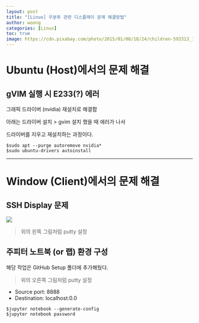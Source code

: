 ```yaml
---
layout: post
title: "[Linux] 우분투 관련 디스플레이 문제 해결방법"
author: woong
categories: [Linux]
toc: true
image: https://cdn.pixabay.com/photo/2015/01/08/18/24/children-593313_1280.jpg
---
```



# Ubuntu (Host)에서의 문제 해결

## gVIM 실행 시 E233(?) 에러

그래픽 드라이버 (nvidia) 재설치로 해결함

아래는 드라이버 설치 > gvim 설치 했을 때 에러가 나서

드라이버를 지우고 재설치하는 과정이다.

```console
$sudo apt --purge autoremove nvidia*
$sudo ubuntu-drivers autoinstall
```

---

  
# Window (Client)에서의 문제 해결

## SSH Display 문제

![](https://i.ibb.co/hg3Z6zJ/putty-Setupfor-Jupyter.png)

>위의 왼쪽 그림처럼 putty 설정

## 주피터 노트북 (or 랩) 환경 구성

해당 작업은 GitHub Setup 폴더에 추가해뒀다.

>위의 오른쪽 그림처럼 putty 설정

- Source port: 8888
- Destination: localhost:0.0

```console
$jupyter notebook --generate-config
$jupyter notebook password
```
